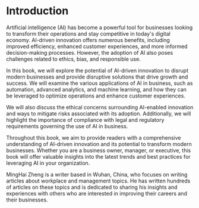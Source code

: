 # Introduction

Artificial intelligence (AI) has become a powerful tool for businesses looking to transform their operations and stay competitive in today's digital economy. AI-driven innovation offers numerous benefits, including improved efficiency, enhanced customer experiences, and more informed decision-making processes. However, the adoption of AI also poses challenges related to ethics, bias, and responsible use.

In this book, we will explore the potential of AI-driven innovation to disrupt modern businesses and provide disruptive solutions that drive growth and success. We will examine the various applications of AI in business, such as automation, advanced analytics, and machine learning, and how they can be leveraged to optimize operations and enhance customer experiences.

We will also discuss the ethical concerns surrounding AI-enabled innovation and ways to mitigate risks associated with its adoption. Additionally, we will highlight the importance of compliance with legal and regulatory requirements governing the use of AI in business.

Throughout this book, we aim to provide readers with a comprehensive understanding of AI-driven innovation and its potential to transform modern businesses. Whether you are a business owner, manager, or executive, this book will offer valuable insights into the latest trends and best practices for leveraging AI in your organization.

MingHai Zheng is a writer based in Wuhan, China, who focuses on writing articles about workplace and management topics. He has written hundreds of articles on these topics and is dedicated to sharing his insights and experiences with others who are interested in improving their careers and their businesses.

